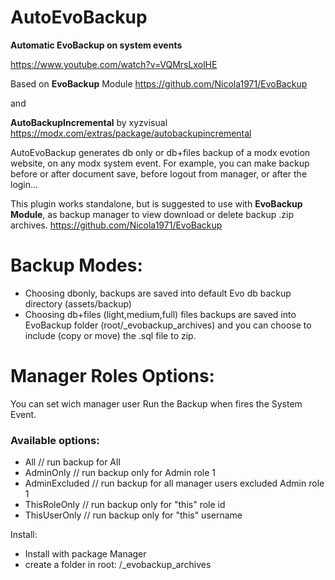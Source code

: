 # AutoEvoBackup

**Automatic EvoBackup on system events**

https://www.youtube.com/watch?v=VQMrsLxolHE

Based on **EvoBackup** Module https://github.com/Nicola1971/EvoBackup

and 

**AutoBackupIncremental** by xyzvisual https://modx.com/extras/package/autobackupincremental 

AutoEvoBackup generates db only or db+files backup of a modx evotion website, on any modx system event.
For example, you can make backup before or after document save, before logout from manager, or after the login...

This plugin works standalone, but is suggested to use with **EvoBackup Module**, as backup manager to view download or delete backup .zip archives.
https://github.com/Nicola1971/EvoBackup


# Backup Modes:

* Choosing dbonly, backups are saved into default Evo db backup directory (assets/backup)
* Choosing db+files (light,medium,full) files backups are saved into EvoBackup folder (root/_evobackup_archives) and you can choose to include (copy or move) the .sql file to zip.

# Manager Roles Options:

You can set wich manager user Run the Backup when fires the System Event. 

### Available options:
* All // run backup for All
* AdminOnly // run backup only for Admin role 1
* AdminExcluded // run backup for all manager users excluded Admin role 1
* ThisRoleOnly // run backup only for "this" role id
* ThisUserOnly // run backup only for "this" username

Install:
- Install with package Manager
- create a folder in root: /_evobackup_archives




